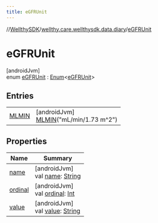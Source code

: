 ```yaml
---
title: eGFRUnit
---
```

//[WellthySDK](../../../index.html)/[wellthy.care.wellthysdk.data.diary](../index.html)/[eGFRUnit](index.html)



# eGFRUnit



[androidJvm]\
enum [eGFRUnit](index.html) : [Enum](https://kotlinlang.org/api/latest/jvm/stdlib/kotlin/-enum/index.html)&lt;[eGFRUnit](index.html)&gt;



## Entries


| | |
|---|---|
| [MLMIN](-m-l-m-i-n/index.html) | [androidJvm]<br>[MLMIN](-m-l-m-i-n/index.html)("mL/min/1.73 m^2") |


## Properties


| Name | Summary |
|---|---|
| [name](../../wellthy.care.wellthysdk.data.profile.you/-gender/-male/index.html#-372974862%2FProperties%2F-1123460525) | [androidJvm]<br>val [name](../../wellthy.care.wellthysdk.data.profile.you/-gender/-male/index.html#-372974862%2FProperties%2F-1123460525): [String](https://kotlinlang.org/api/latest/jvm/stdlib/kotlin/-string/index.html) |
| [ordinal](../../wellthy.care.wellthysdk.data.profile.you/-gender/-male/index.html#-739389684%2FProperties%2F-1123460525) | [androidJvm]<br>val [ordinal](../../wellthy.care.wellthysdk.data.profile.you/-gender/-male/index.html#-739389684%2FProperties%2F-1123460525): [Int](https://kotlinlang.org/api/latest/jvm/stdlib/kotlin/-int/index.html) |
| [value](value.html) | [androidJvm]<br>val [value](value.html): [String](https://kotlinlang.org/api/latest/jvm/stdlib/kotlin/-string/index.html) |

